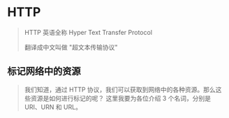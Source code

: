 # HTTP

> HTTP 英语全称 Hyper Text Transfer Protocol
>
> 翻译成中⽂叫做 "超⽂本传输协议"

## 标记⽹络中的资源

> 我们知道，通过 HTTP 协议，我们可以获取到⽹络中的各种资源。那么这些资源是如何进⾏标记的呢？
> 这⾥我要为各位介绍 3 个名词，分别是 URI、URN 和 URL。
